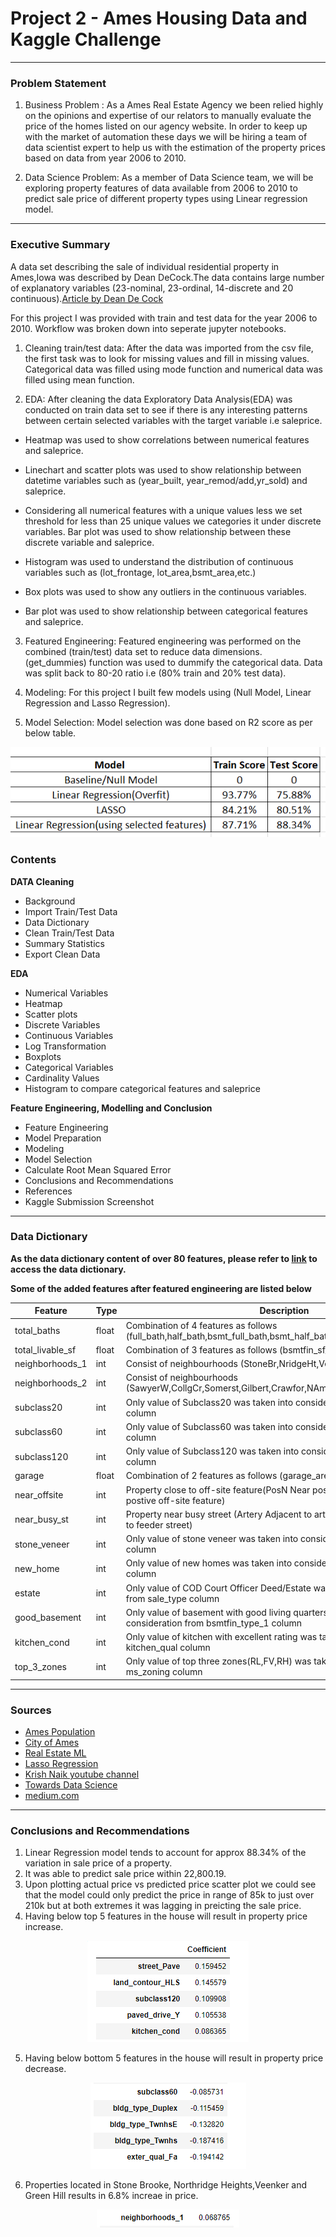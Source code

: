 # Project 2 - Ames Housing Data and Kaggle Challenge
---

### Problem Statement

1) Business Problem : As a Ames Real Estate Agency we been relied highly on the opinions and expertise of our relators to manually evaluate the price of the homes listed on our agency website. In order to keep up with the market of automation these days we will be hiring a team of data scientist expert to help us with the estimation of the property prices based on data from year 2006 to 2010.

2) Data Science Problem: As a member of Data Science team, we will be exploring property features of data available from 2006 to 2010 to predict sale price of different property types using Linear regression model.

---

### Executive Summary

A data set describing the sale of individual residential property in Ames,Iowa was described by Dean DeCock.The data contains large number of explanatory variables (23-nominal, 23-ordinal, 14-discrete and 20 continuous).[Article by Dean De Cock](http://jse.amstat.org/v19n3/decock.pdf)

For this project I was provided with train and test data for the year 2006 to 2010. Workflow was broken down into seperate jupyter notebooks.

1) Cleaning train/test data: After the data was imported from the csv file, the first task was to look for missing values and fill in missing values. Categorical data was filled using mode function and numerical data was filled using mean function.

2) EDA: After cleaning the data Exploratory Data Analysis(EDA) was conducted on train data set to see if there is any interesting patterns between certain selected variables with the target variable i.e saleprice.

- Heatmap was used to show correlations between numerical features and saleprice.

- Linechart and scatter plots was used to show relationship between datetime variables such as (year_built, year_remod/add,yr_sold) and saleprice.

- Considering all numerical features with a unique values less we set threshold for less than 25 unique values we categories it under discrete variables. Bar plot was used to show relationship between these discrete variable and saleprice.

- Histogram was used to understand the distribution of continuous variables such as (lot_frontage, lot_area,bsmt_area,etc.)

- Box plots was used to show any outliers in the continuous variables.

- Bar plot was used to show relationship between categorical features and saleprice.

3) Featured Engineering: Featured engineering was performed on the combined (train/test) data set to reduce data dimensions.
(get_dummies) function was used to dummify the categorical data. Data was split back to 80-20 ratio i.e (80% train and 20% test data).

4) Modeling: For this project I built few models using (Null Model, Linear Regression and Lasso Regression).

5) Model Selection: Model selection was done based on R2 score as per below table.

<p align="center">
  <img src="https://github.com/mubin20/my_projects/blob/master/project_2/images/table.PNG" />
</p>


### Contents


**DATA Cleaning**
- Background
- Import Train/Test Data
- Data Dictionary
- Clean Train/Test Data
- Summary Statistics
- Export Clean Data

**EDA**
- Numerical Variables
- Heatmap
- Scatter plots
- Discrete Variables
- Continuous Variables
- Log Transformation
- Boxplots
- Categorical Variables
- Cardinality Values
- Histogram to compare categorical features and saleprice

**Feature Engineering, Modelling and Conclusion**
- Feature Engineering
- Model Preparation
- Modeling
- Model Selection
- Calculate Root Mean Squared Error
- Conclusions and Recommendations
- References
- Kaggle Submission Screenshot

---

### Data Dictionary


**As the data dictionary content of over 80 features, please refer to [link](https://www.kaggle.com/c/dsi-us-12-project-2-regression-challenge/data) to access the data dictionary.**

**Some of the added features after featured engineering are listed below**

|Feature|Type|Description|
|---|---|---|
|total_baths|float|Combination of 4 features as follows (full_bath,half_bath,bsmt_full_bath,bsmt_half_bath)|
|total_livable_sf|float|Combination of 3 features as follows (bsmtfin_sf_1,bsmtfin_sf_2,gr_liv_area)| 
|neighborhoods_1|int|Consist of neighbourhoods (StoneBr,NridgeHt,Veenker,NoRidge,GrnHill)|
|neighborhoods_2|int|Consist of neighbourhoods (SawyerW,CollgCr,Somerst,Gilbert,Crawfor,NAmes,ClearCr,Blmngtn,Greens)|
|subclass20|int|Only value of Subclass20 was taken into consideration from ms_sublass column| 
|subclass60|int|Only value of Subclass60 was taken into consideration from ms_sublass column|
|subclass120|int|Only value of Subclass120 was taken into consideration from ms_sublass column|
|garage|float|Combination of 2 features as follows (garage_area,garage_cars)|
|near_offsite|int|Property close to off-site feature(PosN Near positive, PosA Adjacent to postive off-site feature)|
|near_busy_st|int|Property near busy street (Artery Adjacent to arterial street,Feedr Adjacent to feeder street) |
|stone_veneer|int|Only value of stone veneer was taken into consideration from mas_vnr_type column|
|new_home|int|Only value of new homes was taken into consideration from sale_type column|
|estate|int|Only value of COD Court Officer Deed/Estate was taken into consideration from sale_type column|
|good_basement|int|Only value of basement with good living quarters was taken into consideration from bsmtfin_type_1 column|
|kitchen_cond|int|Only value of kitchen with excellent rating was taken into consideration from kitchen_qual column|
|top_3_zones|int|Only value of top three zones(RL,FV,RH) was taken into consideration from ms_zoning column|

---

### Sources


- [Ames Population](https://datausa.io/profile/geo/ames-ia/#about)
- [City of Ames](https://www.cityofames.org/about-ames/about-ames)
- [Real Estate ML](https://unionstreetmedia.com/the-rise-of-machine-learning-in-real-estate/#:~:text=Personalized%20Marketing%20Automation%20%E2%80%93%20machine%20learning,neighborhood%20and%20property%20is%20best)
- [Lasso Regression](https://chrisalbon.com/code/machine_learning/linear_regression/effect_of_alpha_on_lasso_regression/)
- [Krish Naik youtube channel](https://www.youtube.com/channel/UCNU_lfiiWBdtULKOw6X0Dig)
- [Towards Data Science](https://towardsdatascience.com/wrangling-through-dataland-modeling-house-prices-in-ames-iowa-75b9b4086c96)
- [medium.com](https://medium.com/@kamskijohnm2m/ames-housing-price-prediction-complete-ml-project-with-python-2af595a749d6)

---

### Conclusions and Recommendations


1) Linear Regression model tends to account for approx 88.34% of the variation in sale price of a property.
2) It was able to predict sale price within 22,800.19.
3) Upon plotting actual price vs predicted price scatter plot we could see that the model could only predict the price in range of 85k to just over 210k but at both extremes it was lagging in preicting the sale price.
4) Having below top 5 features in the house will result in property price increase.
<p align="center">
  <img src="https://github.com/mubin20/my_projects/blob/master/project_2/images/lr_Top5.PNG" />
</p>

5) Having below bottom 5 features in the house will result in property price decrease.
<p align="center">
  <img src="https://github.com/mubin20/my_projects/blob/master/project_2/images/lr_bottom5.PNG" />
</p>

6) Properties located in Stone Brooke, Northridge Heights,Veenker and Green Hill  results in 6.8% increae in price.
<p align="center">
  <img src="https://github.com/mubin20/my_projects/blob/master/project_2/images/neighborhood_1.PNG" />
</p>
